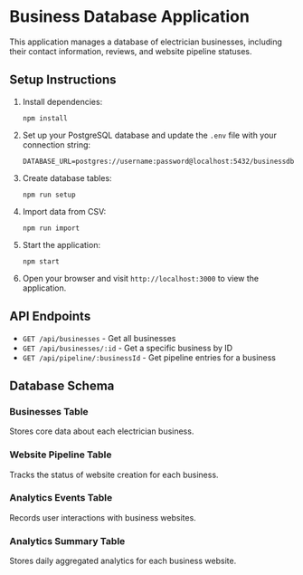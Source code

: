 
# Business Database Application

This application manages a database of electrician businesses, including their contact information, reviews, and website pipeline statuses.

## Setup Instructions

1. Install dependencies:
   ```
   npm install
   ```

2. Set up your PostgreSQL database and update the `.env` file with your connection string:
   ```
   DATABASE_URL=postgres://username:password@localhost:5432/businessdb
   ```

3. Create database tables:
   ```
   npm run setup
   ```

4. Import data from CSV:
   ```
   npm run import
   ```

5. Start the application:
   ```
   npm start
   ```

6. Open your browser and visit `http://localhost:3000` to view the application.

## API Endpoints

- `GET /api/businesses` - Get all businesses
- `GET /api/businesses/:id` - Get a specific business by ID
- `GET /api/pipeline/:businessId` - Get pipeline entries for a business

## Database Schema

### Businesses Table
Stores core data about each electrician business.

### Website Pipeline Table
Tracks the status of website creation for each business.

### Analytics Events Table
Records user interactions with business websites.

### Analytics Summary Table
Stores daily aggregated analytics for each business website.
